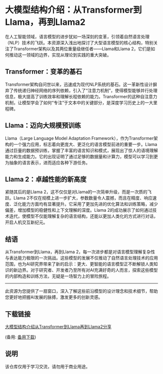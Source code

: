 # 大模型结构介绍：从Transformer到Llama，再到Llama2

在人工智能领域，语言模型的进步犹如一场深刻的变革，引领着自然语言处理（NLP）技术的飞跃。本资源深入浅出地探讨了大型语言模型的核心结构，特别关注了Transformer架构以及其两位重量级继任者——Llama和Llama 2，它们是如何推动这一领域的边界，实现从理论到实践的重大突破。

## Transformer：变革的基石

Transformer架构自问世以来，迅速成为现代NLP系统的基石。这一革新性设计摒弃了传统递归神经网络的序列依赖，引入了“注意力机制”，使得模型能够并行处理信息，极大提高了训练效率和理解长程依赖的能力。Transformer的这种自注意力机制，让模型学会了如何“专注”于文本中的关键部分，是深度学习历史上的一大里程碑。

## Llama：迈向大规模预训练

Llama（Large Language Model Adaptation Framework），作为Transformer架构的一个强力应用，标志着向更庞大、更泛化的语言模型前进的重要一步。Llama通过巨量的数据预训练，掌握了丰富的语言知识和模式，展现出了惊人的语境理解能力和生成能力。它的出现证明了通过足够的数据量和计算力，模型可以学习到更为抽象的语言表示，进而适应各种下游任务。

## Llama 2：卓越性能的新高度

紧随其后的是Llama 2，这不仅仅是对Llama的一次简单升级，而是一次质的飞跃。Llama 2不仅在规模上进一步扩大，参数数量令人震撼，而且在精度、响应速度、泛化能力方面均有显著提升。它采用了更加先进的优化算法和训练策略，减少偏差，增加模型的稳健性和上下文理解的深度。Llama 2的成功展示了如何通过技术迭代，使模型不仅能理解复杂的语言结构，还能以更加人类化的方式进行对话，开启人机交互新纪元。

## 结语

从Transformer到Llama，再到Llama 2，每一次进步都是对语言模型理解复杂性与表达能力极限的一次挑战。这些模型的发展不仅推动了自然语言处理技术的应用范围，也为AI研究界带来了新的启示：更大、更智能的语言模型正不断解锁人类知识的新边界。对于研究者、开发者乃至所有对AI充满好奇的人而言，探索这些模型的内部构造和训练方法，无疑是一场智力上的冒险旅程。

---

此资源为您提供了一扇窗口，深入了解这些前沿模型的设计理念和技术细节，帮助您更好地把握AI发展的脉搏，激发更多的创新灵感。

## 下载链接
[大模型结构介绍从Transformer到Llama再到Llama2分享](https://pan.quark.cn/s/dfbfb354610f) 

(备用: [备用下载](https://pan.baidu.com/s/1U-LpRpM1EX4dBZymp7tYIA?pwd=1234))

## 说明

该仓库仅用于学习交流，请勿用于商业用途。
